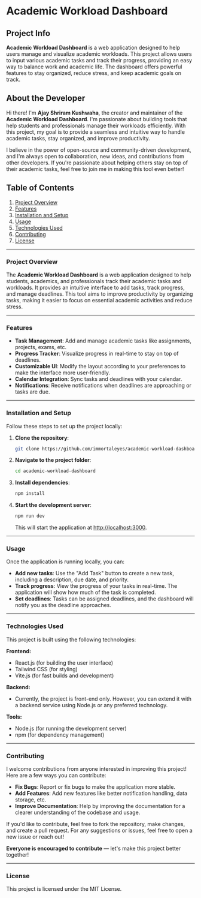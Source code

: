 # Academic Workload Dashboard

## Project Info

**Academic Workload Dashboard** is a web application designed to help users manage and visualize academic workloads. This project allows users to input various academic tasks and track their progress, providing an easy way to balance work and academic life. The dashboard offers powerful features to stay organized, reduce stress, and keep academic goals on track.

## About the Developer

Hi there! I'm **Ajay Shriram Kushwaha**, the creator and maintainer of the **Academic Workload Dashboard**. I'm passionate about building tools that help students and professionals manage their workloads efficiently. With this project, my goal is to provide a seamless and intuitive way to handle academic tasks, stay organized, and improve productivity.

I believe in the power of open-source and community-driven development, and I'm always open to collaboration, new ideas, and contributions from other developers. If you're passionate about helping others stay on top of their academic tasks, feel free to join me in making this tool even better!

## Table of Contents

1. [Project Overview](#project-overview)
2. [Features](#features)
3. [Installation and Setup](#installation-and-setup)
4. [Usage](#usage)
5. [Technologies Used](#technologies-used)
6. [Contributing](#contributing)
7. [License](#license)

---

### Project Overview

The **Academic Workload Dashboard** is a web application designed to help students, academics, and professionals track their academic tasks and workloads. It provides an intuitive interface to add tasks, track progress, and manage deadlines. This tool aims to improve productivity by organizing tasks, making it easier to focus on essential academic activities and reduce stress.

---

### Features

- **Task Management**: Add and manage academic tasks like assignments, projects, exams, etc.
- **Progress Tracker**: Visualize progress in real-time to stay on top of deadlines.
- **Customizable UI**: Modify the layout according to your preferences to make the interface more user-friendly.
- **Calendar Integration**: Sync tasks and deadlines with your calendar.
- **Notifications**: Receive notifications when deadlines are approaching or tasks are due.
  
---

### Installation and Setup

Follow these steps to set up the project locally:

1. **Clone the repository**:
   ```bash
   git clone https://github.com/immortaleyes/academic-workload-dashboard.git
   ```

2. **Navigate to the project folder**:
   ```bash
   cd academic-workload-dashboard
   ```

3. **Install dependencies**:
   ```bash
   npm install
   ```

4. **Start the development server**:
   ```bash
   npm run dev
   ```

   This will start the application at [http://localhost:3000](http://localhost:3000).

---

### Usage

Once the application is running locally, you can:

- **Add new tasks**: Use the "Add Task" button to create a new task, including a description, due date, and priority.
- **Track progress**: View the progress of your tasks in real-time. The application will show how much of the task is completed.
- **Set deadlines**: Tasks can be assigned deadlines, and the dashboard will notify you as the deadline approaches.

---

### Technologies Used

This project is built using the following technologies:

**Frontend:**
- React.js (for building the user interface)
- Tailwind CSS (for styling)
- Vite.js (for fast builds and development)

**Backend:**
- Currently, the project is front-end only. However, you can extend it with a backend service using Node.js or any preferred technology.

**Tools:**
- Node.js (for running the development server)
- npm (for dependency management)

---

### Contributing

I welcome contributions from anyone interested in improving this project! Here are a few ways you can contribute:

- **Fix Bugs**: Report or fix bugs to make the application more stable.
- **Add Features**: Add new features like better notification handling, data storage, etc.
- **Improve Documentation**: Help by improving the documentation for a clearer understanding of the codebase and usage.

If you'd like to contribute, feel free to fork the repository, make changes, and create a pull request. For any suggestions or issues, feel free to open a new issue or reach out!

**Everyone is encouraged to contribute** — let's make this project better together!

---

### License

This project is licensed under the MIT License.

```
